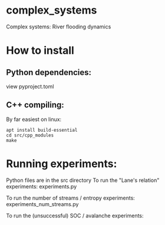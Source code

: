 # complex_systems
Complex systems: River flooding dynamics

# How to install
## Python dependencies:
view pyproject.toml

## C++ compiling:
By far easiest on linux:
    
    apt install build-essential
    cd src/cpp_modules
    make


# Running experiments:
Python files are in the src directory
To run the "Lane's relation" experiments:
    experiments.py

To run the number of streams / entropy experiments:
    experiments_num_streams.py

To run the (unsuccessful) SOC / avalanche experiments:
